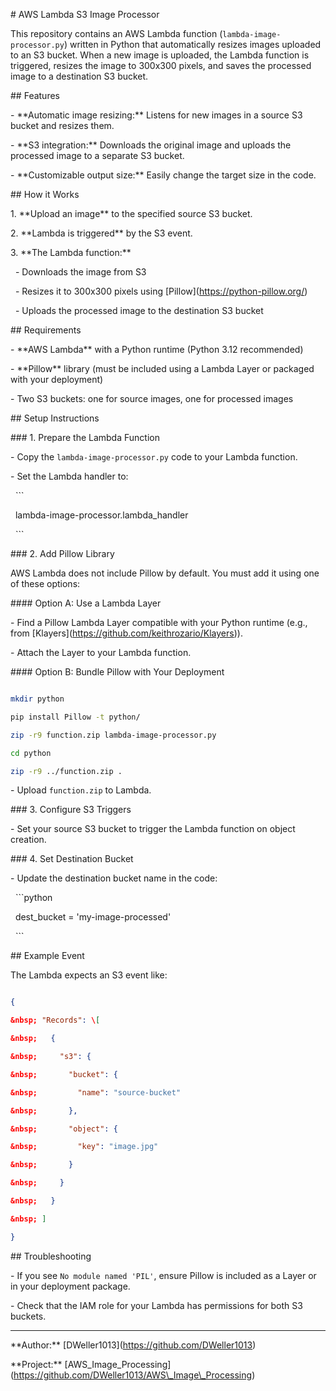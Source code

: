 \# AWS Lambda S3 Image Processor



This repository contains an AWS Lambda function (`lambda-image-processor.py`) written in Python that automatically resizes images uploaded to an S3 bucket. When a new image is uploaded, the Lambda function is triggered, resizes the image to 300x300 pixels, and saves the processed image to a destination S3 bucket.



\## Features



\- \*\*Automatic image resizing:\*\* Listens for new images in a source S3 bucket and resizes them.

\- \*\*S3 integration:\*\* Downloads the original image and uploads the processed image to a separate S3 bucket.

\- \*\*Customizable output size:\*\* Easily change the target size in the code.



\## How it Works



1\. \*\*Upload an image\*\* to the specified source S3 bucket.

2\. \*\*Lambda is triggered\*\* by the S3 event.

3\. \*\*The Lambda function:\*\*

&nbsp;  - Downloads the image from S3

&nbsp;  - Resizes it to 300x300 pixels using \[Pillow](https://python-pillow.org/)

&nbsp;  - Uploads the processed image to the destination S3 bucket



\## Requirements



\- \*\*AWS Lambda\*\* with a Python runtime (Python 3.12 recommended)

\- \*\*Pillow\*\* library (must be included using a Lambda Layer or packaged with your deployment)

\- Two S3 buckets: one for source images, one for processed images



\## Setup Instructions



\### 1. Prepare the Lambda Function



\- Copy the `lambda-image-processor.py` code to your Lambda function.

\- Set the Lambda handler to:  

&nbsp; ```

&nbsp; lambda-image-processor.lambda\_handler

&nbsp; ```



\### 2. Add Pillow Library



AWS Lambda does not include Pillow by default. You must add it using one of these options:



\#### Option A: Use a Lambda Layer



\- Find a Pillow Lambda Layer compatible with your Python runtime (e.g., from \[Klayers](https://github.com/keithrozario/Klayers)).

\- Attach the Layer to your Lambda function.



\#### Option B: Bundle Pillow with Your Deployment



```bash

mkdir python

pip install Pillow -t python/

zip -r9 function.zip lambda-image-processor.py

cd python

zip -r9 ../function.zip .

```

\- Upload `function.zip` to Lambda.



\### 3. Configure S3 Triggers



\- Set your source S3 bucket to trigger the Lambda function on object creation.



\### 4. Set Destination Bucket



\- Update the destination bucket name in the code:

&nbsp; ```python

&nbsp; dest\_bucket = 'my-image-processed'

&nbsp; ```



\## Example Event



The Lambda expects an S3 event like:



```json

{

&nbsp; "Records": \[

&nbsp;   {

&nbsp;     "s3": {

&nbsp;       "bucket": {

&nbsp;         "name": "source-bucket"

&nbsp;       },

&nbsp;       "object": {

&nbsp;         "key": "image.jpg"

&nbsp;       }

&nbsp;     }

&nbsp;   }

&nbsp; ]

}

```



\## Troubleshooting



\- If you see `No module named 'PIL'`, ensure Pillow is included as a Layer or in your deployment package.

\- Check that the IAM role for your Lambda has permissions for both S3 buckets.



---



\*\*Author:\*\* \[DWeller1013](https://github.com/DWeller1013)  

\*\*Project:\*\* \[AWS\_Image\_Processing](https://github.com/DWeller1013/AWS\_Image\_Processing)

